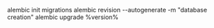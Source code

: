 alembic init migrations
alembic revision --autogenerate -m "database creation"
alembic upgrade %version%